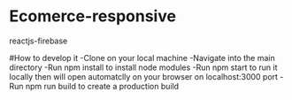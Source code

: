 # Ecomerce-responsive
reactjs-firebase

#How to develop it
-Clone on your local machine
-Navigate into the main directory
-Run npm install to install node modules
-Run npm start to run it locally then will open automatclly on your browser on localhost:3000 port
-Run npm run build to create a production build

